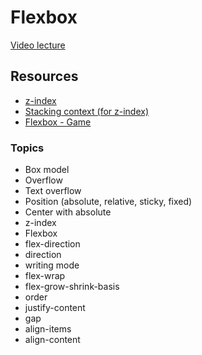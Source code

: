 # Flexbox

[Video lecture](https://www.youtube.com/watch?v=PSwlAuRbv_A&list=PLUofhDIg_38q7l8gV4IVCz_pjUeyD99_j&index=2)

## Resources
- [z-index](https://web.dev/learn/css/z-index)
- [Stacking context (for z-index)](https://developer.mozilla.org/en-US/docs/Web/CSS/CSS_positioned_layout/Understanding_z-index/Stacking_context)
- [Flexbox - Game](https://flexboxfroggy.com/)

### Topics
- Box model
- Overflow
- Text overflow
- Position (absolute, relative, sticky, fixed)
- Center with absolute
- z-index
- Flexbox
- flex-direction
- direction
- writing mode
- flex-wrap
- flex-grow-shrink-basis
- order
- justify-content
- gap
- align-items
- align-content
